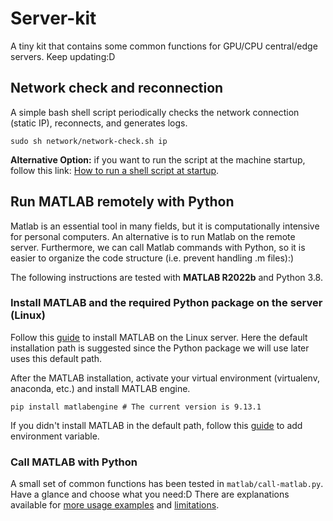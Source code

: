 # Server-kit
A tiny kit that contains some common functions for GPU/CPU central/edge servers.
Keep updating:D

## Network check and reconnection
A simple bash shell script periodically checks the network connection (static IP), reconnects, and generates logs.
```shell
sudo sh network/network-check.sh ip
```
**Alternative Option:** if you want to run the script at the machine startup, follow this link: [How to run a shell script at startup](https://stackoverflow.com/questions/12973777/how-to-run-a-shell-script-at-startup).

## Run MATLAB remotely with Python
Matlab is an essential tool in many fields, but it is computationally intensive for personal computers. An alternative is to run Matlab on the remote server. Furthermore, we can call Matlab commands with Python, so it is easier to organize the code structure (i.e. prevent handling .m files):)

The following instructions are tested with **MATLAB R2022b** and Python 3.8.

### Install MATLAB and the required Python package on the server (Linux)
Follow this [guide](https://www.geeksforgeeks.org/installing-matlab-on-linux/) to install MATLAB on the Linux server. Here the default installation path is suggested since the Python package we will use later uses this default path.

After the MATLAB installation, activate your virtual environment (virtualenv, anaconda, etc.) and install MATLAB engine.
```shell
pip install matlabengine # The current version is 9.13.1 
```
If you didn't install MATLAB in the default path, follow this [guide](https://pypi.org/project/matlabengine/) to add environment variable.

### Call MATLAB with Python
A small set of common functions has been tested in `matlab/call-matlab.py`. Have a glance and choose what you need:D There are explanations available for [more usage examples](https://uk.mathworks.com/help/matlab/matlab_external/call-matlab-functions-from-python.html) and [limitations](https://uk.mathworks.com/help/matlab/matlab_external/limitations-to-the-matlab-engine-for-python.html).     






